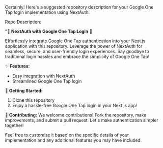 Certainly! Here's a suggested repository description for your Google One Tap login implementation using NextAuth:

Repo Description: 

"🔐 **NextAuth with Google One Tap Login** 🔐

Effortlessly integrate Google One Tap authentication into your Next.js application with this repository. Leverage the power of NextAuth for seamless, secure, and user-friendly login experiences. Say goodbye to traditional login hassles and embrace the simplicity of Google One Tap!

✨ **Features:**
- Easy integration with NextAuth
- Streamlined Google One Tap login

🚀 **Getting Started:**
1. Clone this repository
2. Enjoy a hassle-free Google One Tap login in your Next.js app!

🤝 **Contributing:**
We welcome contributions! Fork the repository, make improvements, and submit a pull request. Let's make authentication simpler together!


Feel free to customize it based on the specific details of your implementation and any additional features you may have included.
